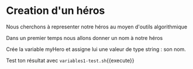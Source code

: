 # Creation d'un héros

Nous cherchons à representer notre héros au moyen d'outils algorithmique

Dans un premier temps nous allons donner un nom à notre héros 


Crée la variable myHero et assigne lui une valeur de type string : son nom.

Test ton résultat avec `variables1-test.sh`{{execute}}